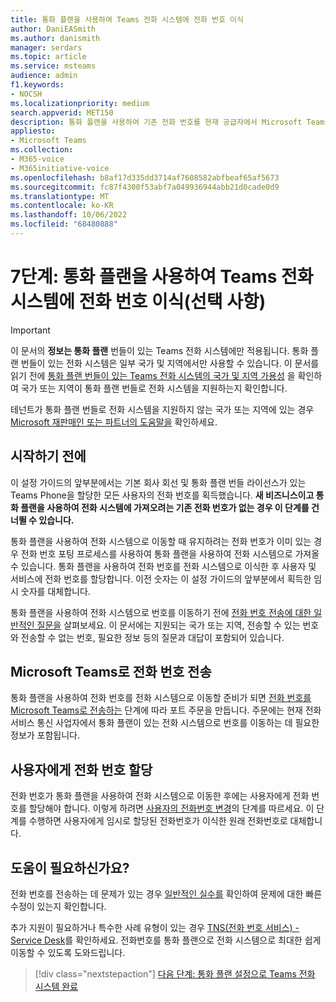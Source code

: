 ```yaml
---
title: 통화 플랜을 사용하여 Teams 전화 시스템에 전화 번호 이식
author: DaniEASmith
ms.author: danismith
manager: serdars
ms.topic: article
ms.service: msteams
audience: admin
f1.keywords:
- NOCSH
ms.localizationpriority: medium
search.appverid: MET150
description: 통화 플랜을 사용하여 기존 전화 번호를 현재 공급자에서 Microsoft Teams 전화 System으로 이동하는 방법을 알아봅니다.
appliesto:
- Microsoft Teams
ms.collection:
- M365-voice
- M365initiative-voice
ms.openlocfilehash: b8af17d335dd3714af7608582abfbeaf65af5673
ms.sourcegitcommit: fc87f4300f53abf7a049936944abb21d0cade0d9
ms.translationtype: MT
ms.contentlocale: ko-KR
ms.lasthandoff: 10/06/2022
ms.locfileid: "68480888"
---
```

# <a name="step-7-port-phone-numbers-to-teams-phone-system-with-calling-plan-optional"></a>7단계: 통화 플랜을 사용하여 Teams 전화 시스템에 전화 번호 이식(선택 사항)

> [!IMPORTANT]
> 이 문서의 **정보는 통화 플랜** 번들이 있는 Teams 전화 시스템에만 적용됩니다. 통화 플랜 번들이 있는 전화 시스템은 일부 국가 및 지역에서만 사용할 수 있습니다. 이 문서를 읽기 전에 [통화 플랜 번들이 있는 Teams 전화 시스템의 국가 및 지역 가용성](../country-and-region-availability-for-audio-conferencing-and-calling-plans/country-and-region-availability-for-audio-conferencing-and-calling-plans.md) 을 확인하여 국가 또는 지역이 통화 플랜 번들로 전화 시스템을 지원하는지 확인합니다.
>
> 테넌트가 통화 플랜 번들로 전화 시스템을 지원하지 않는 국가 또는 지역에 있는 경우 [Microsoft 재판매인 또는 파트너의 도움말을](reseller-partner-support.md) 확인하세요.
> 
## <a name="before-you-start"></a>시작하기 전에
이 설정 가이드의 앞부분에서는 기본 회사 회선 및 통화 플랜 번들 라이선스가 있는 Teams Phone을 할당한 모든 사용자의 전화 번호를 획득했습니다. **새 비즈니스이고 통화 플랜을 사용하여 전화 시스템에 가져오려는 기존 전화 번호가 없는 경우 이 단계를 건너뛸 수 있습니다.**

통화 플랜을 사용하여 전화 시스템으로 이동할 때 유지하려는 전화 번호가 이미 있는 경우 전화 번호 포팅 프로세스를 사용하여 통화 플랜을 사용하여 전화 시스템으로 가져올 수 있습니다. 통화 플랜을 사용하여 전화 번호를 전화 시스템으로 이식한 후 사용자 및 서비스에 전화 번호를 할당합니다. 이전 숫자는 이 설정 가이드의 앞부분에서 획득한 임시 숫자를 대체합니다.

통화 플랜을 사용하여 전화 시스템으로 번호를 이동하기 전에 [전화 번호 전송에 대한 일반적인 질문을](../phone-number-calling-plans/port-order-overview.md) 살펴보세요. 이 문서에는 지원되는 국가 또는 지역, 전송할 수 있는 번호와 전송할 수 없는 번호, 필요한 정보 등의 질문과 대답이 포함되어 있습니다.

## <a name="transferring-phone-numbers-to-microsoft-teams"></a>Microsoft Teams로 전화 번호 전송
통화 플랜을 사용하여 전화 번호를 전화 시스템으로 이동할 준비가 되면 [전화 번호를 Microsoft Teams로 전송하는](../phone-number-calling-plans/transfer-phone-numbers-to-teams.md) 단계에 따라 포트 주문을 만듭니다. 주문에는 현재 전화 서비스 통신 사업자에서 통화 플랜이 있는 전화 시스템으로 번호를 이동하는 데 필요한 정보가 포함됩니다.

## <a name="assigning-phone-numbers-to-users"></a>사용자에게 전화 번호 할당
전화 번호가 통화 플랜을 사용하여 전화 시스템으로 이동한 후에는 사용자에게 전화 번호를 할당해야 합니다. 이렇게 하려면 [사용자의 전화번호 변경](../assign-change-or-remove-a-phone-number-for-a-user.md)의 단계를 따르세요. 이 단계를 수행하면 사용자에게 임시로 할당된 전화번호가 이식한 원래 전화번호로 대체합니다.

## <a name="need-help"></a>도움이 필요하신가요?

전화 번호를 전송하는 데 문제가 있는 경우 [일반적인 실수를](../phone-number-calling-plans/port-order-overview.md#common-mistakes-to-watch-out-for) 확인하여 문제에 대한 빠른 수정이 있는지 확인합니다.

추가 지원이 필요하거나 특수한 사례 유형이 있는 경우 [TNS(전화 번호 서비스) - Service Desk](../manage-phone-numbers-for-your-organization/contact-tns-service-desk.md)를 확인하세요. 전화번호를 통화 플랜으로 전화 시스템으로 최대한 쉽게 이동할 수 있도록 도와드립니다.

> [!div class="nextstepaction"]
> [다음 단계: 통화 플랜 설정으로 Teams 전화 시스템 완료](set-up-finish.md)
